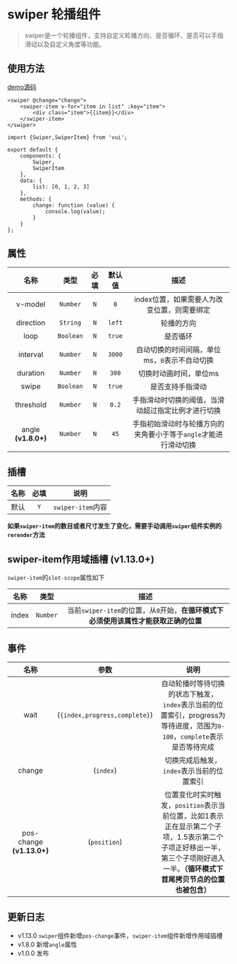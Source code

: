 # swiper 轮播组件

> swiper是一个轮播组件，支持自定义轮播方向、是否循环、是否可以手指滑动以及自定义角度等功能。

## 使用方法

[demo源码](https://gitlab.vmic.xyz/game-fed/vui/blob/master/demo/src/views/components/swiper/index.vue)

```
<swiper @change="change">
    <swiper-item v-for="item in list" :key="item">
        <div class="item">{{item}}</div>
    </swiper-item>
</swiper>
```

```
import {Swiper,SwiperItem} from 'vui';

export default {
    components: {
        Swiper,
        SwiperItem
    },
    data: {
        list: [0, 1, 2, 3]
    },
    methods: {
        change: function (value) {
            console.log(value);
        }
    }
};
```

## 属性

|        名称         |   类型    | 必填  | 默认值 |                              描述                               |
| :-----------------: | :-------: | :---: | :----: | :-------------------------------------------------------------: |
|       v-model       | `Number`  |  `N`  |  `0`   |           index位置，如果需要人为改变位置，则需要绑定           |
|      direction      | `String`  |  `N`  | `left` |                           轮播的方向                            |
|        loop         | `Boolean` |  `N`  | `true` |                            是否循环                             |
|      interval       | `Number`  |  `N`  | `3000` |          自动切换的时间间隔，单位ms，`0`表示不自动切换          |
|      duration       | `Number`  |  `N`  | `300`  |                     切换时动画时间，单位ms                      |
|        swipe        | `Boolean` |  `N`  | `true` |                        是否支持手指滑动                         |
|      threshold      | `Number`  |  `N`  | `0.2`  |       手指滑动时切换的阈值，当滑动超过指定比例才进行切换        |
| angle **(v1.8.0+)** | `Number`  |  `N`  |  `45`  | 手指初始滑动时与轮播方向的夹角要小于等于`angle`才能进行滑动切换 |

## 插槽

| 名称  | 必填  |       说明        |
| :---: | :---: | :---------------: |
| 默认  |  `Y`  | `swiper-item`内容 |

**如果`swiper-item`的数目或者尺寸发生了变化，需要手动调用`swiper`组件实例的`rerender`方法**

## swiper-item作用域插槽 (v1.13.0+)

`swiper-item`的`slot-scope`属性如下

| 名称  |   类型   |                                         描述                                         |
| :---: | :------: | :----------------------------------------------------------------------------------: |
| index | `Number` | 当前`swiper-item`的位置，从`0`开始，**在循环模式下必须使用该属性才能获取正确的位置** |

## 事件

|           名称            |             参数              |                                                                                     说明                                                                                     |
| :-----------------------: | :---------------------------: | :--------------------------------------------------------------------------------------------------------------------------------------------------------------------------: |
|           wait            | (`{index,progress,complete}`) |                           自动轮播时等待切换的状态下触发，`index`表示当前的位置索引，progress为等待进度，范围为`0-100`，`complete`表示是否等待完成                           |
|          change           |           (`index`)           |                                                                  切换完成后触发，`index`表示当前的位置索引                                                                   |
| pos-change **(v1.13.0+)** |         (`position`)          | 位置变化时实时触发，`position`表示当前位置，比如1表示正在显示第二个子项，1.5表示第二个子项正好移出一半，第三个子项刚好进入一半。**（循环模式下首尾拷贝节点的位置也被包含）** |

## 更新日志

* v1.13.0 `swiper`组件新增`pos-change`事件，`swiper-item`组件新增作用域插槽
* v1.8.0 新增`angle`属性
* v1.0.0 发布

